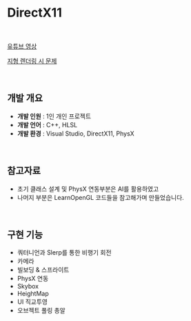 # DirectX11

<br>

[유튜브 영상](https://youtu.be/oKvYUiVG-g8?si=Tr09Sb1_L0cLxAzb)

[지형 렌더링 시 문제](https://wandering-rumba-865.notion.site/DirectX11-26caba645d3280c59d1fcec67ec491bd)

<br>

## 개발 개요

- **개발 인원** : 1인 개인 프로젝트
- **개발 언어** : C++, HLSL
- **개발 환경** : Visual Studio, DirectX11, PhysX

<br>

## 참고자료
- 초기 클래스 설계 및 PhysX 연동부분은 AI를 활용하였고
- 나머지 부분은 LearnOpenGL 코드들을 참고해가며 만들었습니다.

<br>

## 구현 기능

- 쿼터니언과 Slerp를 통한 비행기 회전
- 카메라
- 빌보딩 & 스프라이트
- PhysX 연동
- Skybox
- HeightMap
- UI 직교투영
- 오브젝트 풀링 총알
